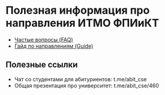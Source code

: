 # Полезная информация про направления ИТМО ФПИиКТ

- [Частые вопросы (FAQ)](faq.md)
- [Гайд по направлениям (Guide)](./guide)

## Полезные ссылки
- Чат со студентами для абитуриентов: t.me/abit_cse 
- Общая презентация про университет: t.me/abit_cse/460
